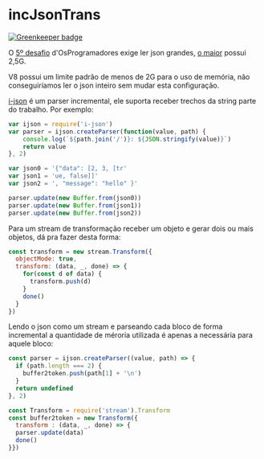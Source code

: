 # incJsonTrans

[![Greenkeeper badge](https://badges.greenkeeper.io/itacirgabral/incJsonTrans.svg)](https://greenkeeper.io/)

O [5º desafio](https://osprogramadores.com/desafios/d05/) d'OsProgramadores exige ler json grandes, [o maior](https://www.bcampos.com/Graphs.php) possui 2,5G.

V8 possui um limite padrão de menos de 2G para o uso de memória, não conseguiríamos ler o json inteiro sem mudar esta configuração.

[i-json](https://github.com/bjouhier/i-json) é um parser incremental, ele suporta receber trechos da string parte do trabalho. Por exemplo:
```javascript
var ijson = require('i-json')
var parser = ijson.createParser(function(value, path) {
	console.log(`${path.join('/')}: ${JSON.stringify(value)}`)
	return value
}, 2)

var json0 = '{"data": [2, 3, [tr'
var json1 = 'ue, false]]'
var json2 = ', "message": "hello" }'

parser.update(new Buffer.from(json0))
parser.update(new Buffer.from(json1))
parser.update(new Buffer.from(json2))
```

Para um stream de transformação receber um objeto e gerar dois ou mais objetos, dá pra fazer desta forma:
```javascript
const transform = new stream.Transform({
  objectMode: true,
  transform: (data, _, done) => {
    for(const d of data) {
      transform.push(d)
    }
    done()
  }
})
```

Lendo o json como um stream e parseando cada bloco de forma incremental a quantidade de méroria utilizada é apenas a necessária para aquele bloco:
```javascript
const parser = ijson.createParser((value, path) => {
  if (path.length === 2) {
    buffer2token.push(path[1] + '\n')
  }
  return undefined
}, 2)

const Transform = require('stream').Transform
const buffer2token = new Transform({
  transform : (data, _, done) => {
  parser.update(data)
  done()
}})
```